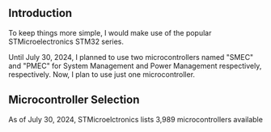 ## Introduction
To keep things more simple, I would make use of the popular STMicroelectronics STM32 series.

Until July 30, 2024, I planned to use two microcontrollers named "SMEC" and "PMEC" for System Management and Power Management respectively, respectively. Now, I plan to use just one microcontroller. 

## Microcontroller Selection
As of July 30, 2024, STMicroelctronics lists 3,989 microcontrollers available